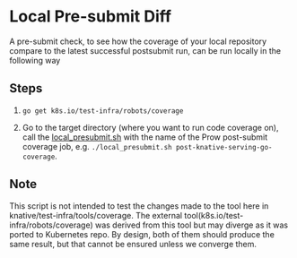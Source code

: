 # Local Pre-submit Diff

A pre-submit check, to see how the coverage of your local repository compare to the latest successful postsubmit run, can be run locally in the following way

## Steps

1. `go get k8s.io/test-infra/robots/coverage`
  
2. Go to the target directory (where you want to run code coverage on), call the [local_presubmit.sh](../local_presubmit.sh) with the name of the Prow post-submit coverage job, e.g. `./local_presubmit.sh post-knative-serving-go-coverage`.

## Note
This script is not intended to test the changes made to the tool here in knative/test-infra/tools/coverage. The external tool(k8s.io/test-infra/robots/coverage) was derived from this tool but may diverge as it was ported to Kubernetes repo. By design, both of them should produce the same result, but that cannot be ensured unless we converge them.
